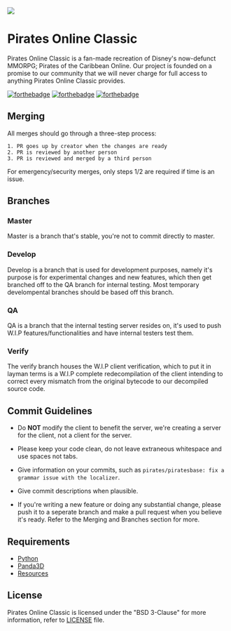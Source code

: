 <img src="https://i.gyazo.com/1880be542494c5b84f3c95b2bce626c0.png" align="center">


# Pirates Online Classic
Pirates Online Classic is a fan-made recreation of Disney's now-defunct MMORPG; Pirates of the Caribbean Online. Our project is founded on a promise to our community that we will never charge for full access to anything Pirates Online Classic provides.

[![forthebadge](https://forthebadge.com/images/badges/built-with-love.svg)](https://forthebadge.com) [![forthebadge](https://forthebadge.com/images/badges/uses-git.svg)](https://git-scm.com/) [![forthebadge](https://forthebadge.com/images/badges/made-with-python.svg)](https://www.python.org/)

## Merging
All merges should go through a three-step process:

    1. PR goes up by creator when the changes are ready
    2. PR is reviewed by another person
    3. PR is reviewed and merged by a third person

For emergency/security merges, only steps 1/2 are required if time is an issue.

## Branches

### Master

Master is a branch that's stable, you're not to commit directly to master.

### Develop

Develop is a branch that is used for development purposes, namely it's purpose is for experimental changes and new features, which then get branched off to the QA branch for internal testing. Most temporary develompental branches should be based off this branch.

### QA

QA is a branch that the internal testing server resides on, it's used to push W.I.P features/functionalities and have internal testers test them.

### Verify

The verify branch houses the W.I.P client verification, which to put it in layman terms is a W.I.P complete redecompilation of the client intending to correct every mismatch from the original bytecode to our decompiled source code.

## Commit Guidelines

* Do **NOT** modify the client to benefit the server,  we're creating a server for the client, not a client for the server.

* Please keep your code clean, do not leave extraneous whitespace and use spaces not tabs.

* Give information on your commits, such as `pirates/piratesbase: fix a grammar issue with the localizer`.

* Give commit descriptions when plausible.

* If you're writing a new feature or doing any substantial change, please push it to a seperate branch and make a pull request when you believe it's ready. Refer to the Merging and Branches section for more.

## Requirements
* [Python](https://www.python.org)
* [Panda3D](https://github.com/panda3d/panda3d)
* [Resources](https://gitlab.com/pirates-online-classic/resources)

## License

Pirates Online Classic is licensed under the "BSD 3-Clause" for more information, refer to [LICENSE](LICENSE) file.
